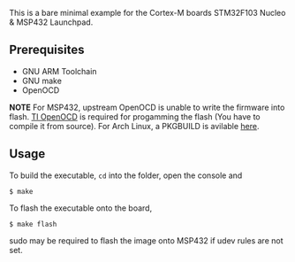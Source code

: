This is a bare minimal example for the Cortex-M boards STM32F103 Nucleo & MSP432 Launchpad.

## Prerequisites

* GNU ARM Toolchain
* GNU make
* OpenOCD

**NOTE** For MSP432, upstream OpenOCD is unable to write the firmware into flash. [TI OpenOCD](https://github.com/seanstone/openocd-ti) is required for progamming the flash (You have to compile it from source). For Arch Linux, a PKGBUILD is avilable [here](https://github.com/seanstone/aur-openocd-ti).

## Usage

To build the executable, `cd` into the folder, open the console and
```shell
$ make
```

To flash the executable onto the board,
```shell
$ make flash
```
sudo may be required to flash the image onto MSP432 if udev rules are not set.
